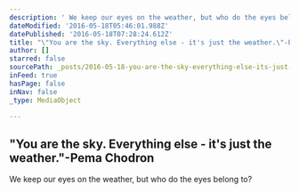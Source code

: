 ```yaml
---
description: ' We keep our eyes on the weather, but who do the eyes belong to? '
dateModified: '2016-05-18T05:46:01.988Z'
datePublished: '2016-05-18T07:28:24.612Z'
title: "\"You are the sky. Everything else - it's just the weather.\"-Pema Chodron"
author: []
starred: false
sourcePath: _posts/2016-05-18-you-are-the-sky-everything-else-its-just-the-weather-.md
inFeed: true
hasPage: false
inNav: false
_type: MediaObject

---
```

<article style=""><h1>"You are the sky. Everything else - it's just the weather."-Pema Chodron</h1><p> We keep our eyes on the weather, but who do the eyes belong to? </p></article>